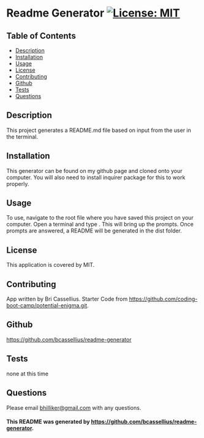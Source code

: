 
# Readme Generator [![License: MIT](https://img.shields.io/badge/License-MIT-yellow.svg)](https://opensource.org/licenses/MIT)

## Table of Contents
* [Description](#description)
* [Installation](#installation)
* [Usage](#usage)
* [License](#license)
* [Contributing](#contributing)
* [Github](#github)
* [Tests](#tests)
* [Questions](#questions)

<a name='description'></a>
## Description
This project generates a README.md file based on input from the user in the terminal.

<a name='installation'></a>
## Installation
This generator can be found on my github page and cloned onto your computer. You will also need to install inquirer package for this to work properly.

<a name='usage'></a>
## Usage
To use, navigate to the root file where you have saved this project on your computer.  Open a terminal and type <node index>. This will bring up the prompts. Once prompts are answered, a README will be generated in the dist folder.

<a name='license'></a>
## License
This application is covered by MIT.

<a name='contributing'></a>
## Contributing
App written by Bri Cassellius.
Starter Code from https://github.com/coding-boot-camp/potential-enigma.git.

<a name='github'></a>
## Github
https://github.com/bcassellius/readme-generator

<a name='tests'></a>
## Tests
none at this time

<a name='questions'></a>
## Questions
Please email bhilliker@gmail.com with any questions. 

#### This README was generated by https://github.com/bcassellius/readme-generator.
  
